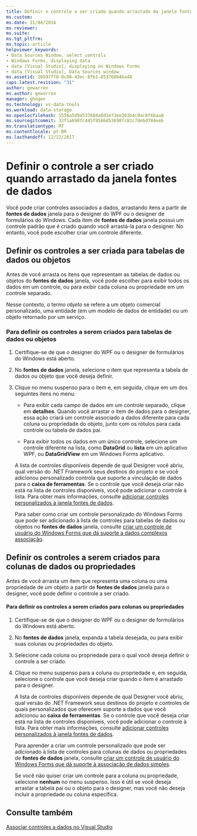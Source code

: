 ```yaml
---
title: Definir o controle a ser criado quando arrastado da janela fontes de dados | Microsoft Docs
ms.custom: 
ms.date: 11/04/2016
ms.reviewer: 
ms.suite: 
ms.tgt_pltfrm: 
ms.topic: article
helpviewer_keywords:
- Data Sources Window, select controls
- Windows Forms, displaying data
- data [Visual Studio], displaying on Windows Forms
- data [Visual Studio], Data Sources window
ms.assetid: 20597ff8-0c98-43ec-8fb1-05376804ba48
caps.latest.revision: "31"
author: gewarren
ms.author: gewarren
manager: ghogen
ms.technology: vs-data-tools
ms.workload: data-storage
ms.openlocfilehash: 5556a5d9a537684a8d1e73ee363b4c9ac8f6baa8
ms.sourcegitcommit: 32f1a690fc445f9586d53698fc82c7debd784eeb
ms.translationtype: MT
ms.contentlocale: pt-BR
ms.lasthandoff: 12/22/2017
---
```

# <a name="set-the-control-to-be-created-when-dragging-from-the-data-sources-window"></a>Definir o controle a ser criado quando arrastado da janela fontes de dados
Você pode criar controles associados a dados, arrastando itens a partir de **fontes de dados** janela para o designer do WPF ou o designer de formulários do Windows. Cada item de **fontes de dados** janela possui um controle padrão que é criado quando você arrastá-la para o designer. No entanto, você pode escolher criar um controle diferente.  
  
## <a name="set-the-controls-to-be-created-for-data-tables-or-objects"></a>Definir os controles a ser criada para tabelas de dados ou objetos  
Antes de você arrasta os itens que representam as tabelas de dados ou objetos do **fontes de dados** janela, você pode escolher para exibir todos os dados em um controle, ou para exibir cada coluna ou propriedade em um controle separado.  
  
Nesse contexto, o termo *objeto* se refere a um objeto comercial personalizado, uma entidade (em um modelo de dados de entidade) ou um objeto retornado por um serviço.  
  
### <a name="to-set-the-controls-to-be-created-for-data-tables-or-objects"></a>Para definir os controles a serem criados para tabelas de dados ou objetos  
  
1.  Certifique-se de que o designer do WPF ou o designer de formulários do Windows está aberto.  
  
2.  No **fontes de dados** janela, selecione o item que representa a tabela de dados ou objeto que você deseja definir.  
  
3.  Clique no menu suspenso para o item e, em seguida, clique em um dos seguintes itens no menu:  
  
    -   Para exibir cada campo de dados em um controle separado, clique em **detalhes**. Quando você arrastar o item de dados para o designer, essa ação criará um controle associado a dados diferente para cada coluna ou propriedade do objeto, junto com os rótulos para cada controle ou tabela de dados pai.  
  
    -   Para exibir todos os dados em um único controle, selecione um controle diferente na lista, como **DataGrid** ou **lista** em um aplicativo WPF, ou **DataGridView** em um Windows Forms aplicativo.  
  
    A lista de controles disponíveis depende de qual Designer você abriu, qual versão do .NET Framework seus destinos do projeto e se você adicionou personalizado controla que suporte a vinculação de dados para o **caixa de ferramentas**. Se o controle que você deseja criar não está na lista de controles disponíveis, você pode adicionar o controle à lista. Para obter mais informações, consulte [adicionar controles personalizados à janela fontes de dados](../data-tools/add-custom-controls-to-the-data-sources-window.md).  
  
    Para saber como criar um controle personalizado do Windows Forms que pode ser adicionado à lista de controles para tabelas de dados ou objetos no **fontes de dados** janela, consulte [criar um controle de usuário do Windows Forms que dá suporte a dados complexos associação](../data-tools/create-a-windows-forms-user-control-that-supports-complex-data-binding.md).  
  
## <a name="set-the-controls-to-be-created-for-data-columns-or-properties"></a>Definir os controles a serem criados para colunas de dados ou propriedades  
Antes de você arrasta um item que representa uma coluna ou uma propriedade de um objeto a partir de **fontes de dados** janela para o designer, você pode definir o controle a ser criado.  
  
#### <a name="to-set-the-controls-to-be-created-for-columns-or-properties"></a>Para definir os controles a serem criados para colunas ou propriedades  
  
1.  Certifique-se de que o designer do WPF ou o designer de formulários do Windows está aberto.  
  
2.  No **fontes de dados** janela, expanda a tabela desejada, ou para exibir suas colunas ou propriedades do objeto.  
  
3.  Selecione cada coluna ou propriedade para o qual você deseja definir o controle a ser criado.  
  
4.  Clique no menu suspenso para a coluna ou propriedade e, em seguida, selecione o controle que você deseja criar quando o item é arrastado para o designer.  
  
     A lista de controles disponíveis depende de qual Designer você abriu, qual versão do .NET Framework seus destinos do projeto e controles de quais personalizados que oferecem suporte a dados que você adicionou ao **caixa de ferramentas**. Se o controle que você deseja criar está na lista de controles disponíveis, você pode adicionar o controle à lista. Para obter mais informações, consulte [adicionar controles personalizados à janela fontes de dados](../data-tools/add-custom-controls-to-the-data-sources-window.md).  
  
     Para aprender a criar um controle personalizado que pode ser adicionado à lista de controles para colunas de dados ou propriedades de **fontes de dados** janela, consulte [criar um controle de usuário do Windows Forms que dá suporte à associação de dados simples](../data-tools/create-a-windows-forms-user-control-that-supports-simple-data-binding.md).  
  
     Se você não quiser criar um controle para a coluna ou propriedade, selecione **nenhum** no menu suspenso. Isso é útil se você deseja arrastar a tabela pai ou o objeto para o designer, mas você não deseja incluir a propriedade ou coluna específica.  
  
## <a name="see-also"></a>Consulte também
[Associar controles a dados no Visual Studio](../data-tools/bind-controls-to-data-in-visual-studio.md)